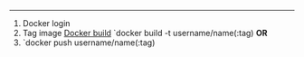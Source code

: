 ****
1. Docker login
2. Tag image [Docker build](Docker%20build.md)
`docker build -t username/name(:tag)
**OR**
3. `docker push username/name(:tag)